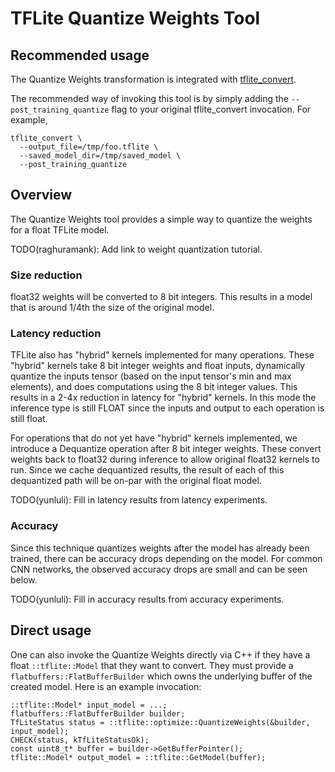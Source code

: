 # TFLite Quantize Weights Tool

## Recommended usage

The Quantize Weights transformation is integrated with
[tflite_convert](https://github.com/uve/tensorflow/blob/master/tensorflow/lite/g3doc/convert/cmdline_reference.md#transformation-flags).

The recommended way of invoking this tool is by simply adding the
`--post_training_quantize` flag to your original tflite_convert invocation. For
example,

```
tflite_convert \
  --output_file=/tmp/foo.tflite \
  --saved_model_dir=/tmp/saved_model \
  --post_training_quantize
```

## Overview

The Quantize Weights tool provides a simple way to quantize the weights for a
float TFLite model.

TODO(raghuramank): Add link to weight quantization tutorial.

### Size reduction

float32 weights will be converted to 8 bit integers. This results in a model
that is around 1/4th the size of the original model.

### Latency reduction

TFLite also has "hybrid" kernels implemented for many operations. These "hybrid"
kernels take 8 bit integer weights and float inputs, dynamically quantize the
inputs tensor (based on the input tensor's min and max elements), and does
computations using the 8 bit integer values. This results in a 2-4x reduction in
latency for "hybrid" kernels. In this mode the inference type is still FLOAT
since the inputs and output to each operation is still float.

For operations that do not yet have "hybrid" kernels implemented, we introduce a
Dequantize operation after 8 bit integer weights. These convert weights back to
float32 during inference to allow original float32 kernels to run. Since we
cache dequantized results, the result of each of this dequantized path will be
on-par with the original float model.

TODO(yunluli): Fill in latency results from latency experiments.

### Accuracy

Since this technique quantizes weights after the model has already been trained,
there can be accuracy drops depending on the model. For common CNN networks, the
observed accuracy drops are small and can be seen below.

TODO(yunluli): Fill in accuracy results from accuracy experiments.

## Direct usage

One can also invoke the Quantize Weights directly via C++ if they have a float
`::tflite::Model` that they want to convert. They must provide a
`flatbuffers::FlatBufferBuilder` which owns the underlying buffer of the created
model. Here is an example invocation:

```
::tflite::Model* input_model = ...;
flatbuffers::FlatBufferBuilder builder;
TfLiteStatus status = ::tflite::optimize::QuantizeWeights(&builder, input_model);
CHECK(status, kTfLiteStatusOk);
const uint8_t* buffer = builder->GetBufferPointer();
tflite::Model* output_model = ::tflite::GetModel(buffer);
```
